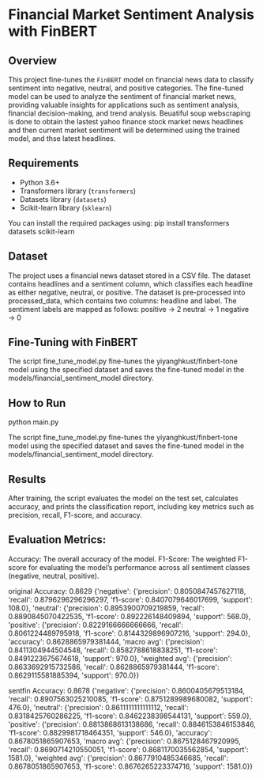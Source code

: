 # Financial Market Sentiment Analysis with FinBERT

## Overview
This project fine-tunes the `FinBERT` model on financial news data to classify sentiment into negative, neutral, and positive categories. The fine-tuned model can be used to analyze the sentiment of financial market news, providing valuable insights for applications such as sentiment analysis, financial decision-making, and trend analysis. Beuatiful soup webscraping is done to obtain the lastest yahoo finance stock market news headlines and then current market sentiment will be determined using the trained model, and thse latest headlines.

## Requirements
- Python 3.6+
- Transformers library (`transformers`)
- Datasets library (`datasets`)
- Scikit-learn library (`sklearn`)

You can install the required packages using:
pip install transformers datasets scikit-learn

## Dataset
The project uses a financial news dataset stored in a CSV file. The dataset contains headlines and a sentiment column, which classifies each headline as either negative, neutral, or positive. The dataset is pre-processed into processed_data, which contains two columns: headline and label. The sentiment labels are mapped as follows:
positive → 2
neutral → 1
negative → 0


## Fine-Tuning with FinBERT

The script fine_tune_model.py fine-tunes the yiyanghkust/finbert-tone model using the specified dataset and saves the fine-tuned model in the models/financial_sentiment_model directory.


## How to Run

python main.py

The script fine_tune_model.py fine-tunes the yiyanghkust/finbert-tone model using the specified dataset and saves the fine-tuned model in the models/financial_sentiment_model directory.

## Results

After training, the script evaluates the model on the test set, calculates accuracy, and prints the classification report, including key metrics such as precision, recall, F1-score, and accuracy.


## Evaluation Metrics:
Accuracy: The overall accuracy of the model.
F1-Score: The weighted F1-score for evaluating the model’s performance across all sentiment classes (negative, neutral, positive).



original
Accuracy: 0.8629
{'negative': {'precision': 0.8050847457627118, 'recall': 0.8796296296296297, 'f1-score': 0.8407079646017699, 'support': 108.0}, 'neutral': {'precision': 0.8953900709219859, 'recall': 0.8890845070422535, 'f1-score': 0.892226148409894, 'support': 568.0}, 'positive': {'precision': 0.8229166666666666, 'recall': 0.8061224489795918, 'f1-score': 0.8144329896907216, 'support': 294.0}, 'accuracy': 0.8628865979381444, 'macro avg': {'precision': 0.8411304944504548, 'recall': 0.8582788618838251, 'f1-score': 0.8491223675674618, 'support': 970.0}, 'weighted avg': {'precision': 0.8633692915732586, 'recall': 0.8628865979381444, 'f1-score': 0.8629115581885394, 'support': 970.0}}



sentfin
Accuracy: 0.8678
{'negative': {'precision': 0.8600405679513184, 'recall': 0.8907563025210085, 'f1-score': 0.8751289989680082, 'support': 476.0}, 'neutral': {'precision': 0.8611111111111112, 'recall': 0.8318425760286225, 'f1-score': 0.8462238398544131, 'support': 559.0}, 'positive': {'precision': 0.8813868613138686, 'recall': 0.8846153846153846, 'f1-score': 0.8829981718464351, 'support': 546.0}, 'accuracy': 0.8678051865907653, 'macro avg': {'precision': 0.8675128467920995, 'recall': 0.8690714210550051, 'f1-score': 0.8681170035562854, 'support': 1581.0}, 'weighted avg': {'precision': 0.8677910485346685, 'recall': 0.8678051865907653, 'f1-score': 0.8676265223374716, 'support': 1581.0}}